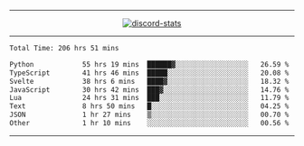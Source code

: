 <a href="https://www.github.com/ripavoid" target="_blank" rel="noreferrer">

-------

<div align='center'>
    <a href='https://discordapp.com/users/825178146797518881'>
        <img align='center' alt='discord-stats' src='https://api.discord-status.me/825178146797518881?nitro&boost=4&gradient=%231e0b1a%2C%23000000%2C%23000000%2C%23160316'></img>
    </a>
</div>

-------

<!--START_SECTION:waka-->

```txt
Total Time: 206 hrs 51 mins

Python            55 hrs 19 mins  ██████▓░░░░░░░░░░░░░░░░░░   26.59 %
TypeScript        41 hrs 46 mins  █████░░░░░░░░░░░░░░░░░░░░   20.08 %
Svelte            38 hrs 6 mins   ████▓░░░░░░░░░░░░░░░░░░░░   18.32 %
JavaScript        30 hrs 42 mins  ███▓░░░░░░░░░░░░░░░░░░░░░   14.76 %
Lua               24 hrs 31 mins  ███░░░░░░░░░░░░░░░░░░░░░░   11.79 %
Text              8 hrs 50 mins   █░░░░░░░░░░░░░░░░░░░░░░░░   04.25 %
JSON              1 hr 27 mins    ▒░░░░░░░░░░░░░░░░░░░░░░░░   00.70 %
Other             1 hr 10 mins    ░░░░░░░░░░░░░░░░░░░░░░░░░   00.56 %
```

<!--END_SECTION:waka-->

-------
